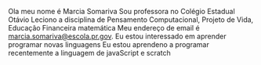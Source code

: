   Ola  meu nome é Marcia Somariva
  Sou professora  no Colégio Estadual Otávio 
  Leciono a disciplina de Pensamento Computacional, Projeto de Vida, Educação Financeira  matemática
  Meu endereço de email é marcia.somariva@escola.pr.gov.
  Eu estou interessado em aprender programar novas linguagens
  Eu estou aprendeno a programar  recentemente a linguagem de javaScript e scratch
